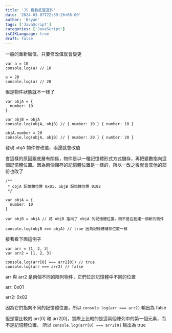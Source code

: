 ```yaml
---
title: 'JS 變數底層運作'
date: '2024-03-07T22:39:26+08:00'
author: 'Bryan'
tags: ['JavaScript']
categories: ['JavaScript']
isCJKLanguage: true
draft: false
---
```


一般的重新賦值，只要修改值就會變更
```
var a = 10
console.log(a) // 10

a = 20
console.log(a) // 20
```
但是物件狀態就不一樣了
```
var objA = {
  number: 10
}

var objB = objA
console.log(objA, objB) // { number: 10 } { number: 10 }

objA.number = 20
console.log(objA, objB) // { number: 20 } { number: 20 }

```
發現 objA 物件修改值，兩邊就會改值

會這樣的原因跟底層有關係，物件是以一種記憶體形式方式儲存，再把變數指向這個記憶體位置。因為兩個儲存的記憶體位置是一樣的，所以一改之後就會其他的部份也改了
```
/**
 * objA 記憶體位置 0x01, objB 記憶體位置 0x02
 */

var objA = {
  number: 10
}

var objB = objA // 將 objB 指向了 objA 的記憶體位置，而不是在創建一個新的物件

console.log(objB === objA) // true 因為記憶體儲存位置一樣

```

接著看下面這例子

```
var arr = [1, 2, 3]
var arr2 = [1, 2, 3]

console.log(arr[0] === arr2[0]) // true
console.log(arr === arr2) // false
```
arr 與 arr2 是兩個不同的陣列物件，它們位於記憶體中不同的位置

arr: 0x01

arr2: 0x02

因為它們指向不同的記憶體位置，所以 `console.log(arr === arr2)` 輸出為 false

但是當比較的 arr[0] 和 arr2[0]，實際上比較的是這兩個陣列中的第一個元素，而不是記憶體位置，
所以 `console.log(arr[0] === arr2[0]` 輸出為 true

